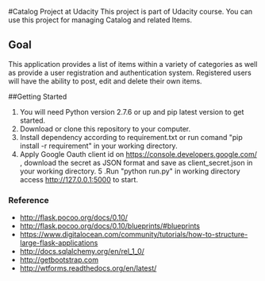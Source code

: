 #Catalog Project at Udacity
This project is part of Udacity course. You can use this project for managing Catalog and related Items.

## Goal
This application provides a list of items within a variety of categories as well as provide a user registration and authentication system. Registered users will have the ability to post, edit and delete their own items.

##Getting Started

1. You will need Python version 2.7.6 or up and pip latest version to get started.
2. Download or clone this repository to your computer.
3. Install dependency according to requirement.txt or run comand "pip install -r requirement" in your working directory.
4. Apply Google Oauth client id on https://console.developers.google.com/ , download the secret as JSON format and save as client_secret.json in your working directory.
5 .Run "python run.py" in working directory access http://127.0.0.1:5000 to start.


### Reference

- http://flask.pocoo.org/docs/0.10/
- http://flask.pocoo.org/docs/0.10/blueprints/#blueprints
- https://www.digitalocean.com/community/tutorials/how-to-structure-large-flask-applications
- http://docs.sqlalchemy.org/en/rel_1_0/
- http://getbootstrap.com
- http://wtforms.readthedocs.org/en/latest/